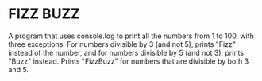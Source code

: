 # FIZZ BUZZ

A program that uses console.log to print all the numbers from 1 to 100, with three exceptions. For numbers divisible by 3 (and not 5), prints "Fizz" instead of the number, and for numbers divisible by 5 (and not 3), prints "Buzz" instead. Prints "FizzBuzz" for numbers that are divisible by both 3 and 5.